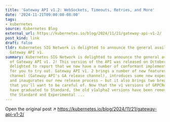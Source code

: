 ```yaml
---
title: 'Gateway API v1.2: WebSockets, Timeouts, Retries, and More'
date: '2024-11-21T09:00:00-08:00'
tags:
- kubernetes
source: Kubernetes Blog
external_url: https://kubernetes.io/blog/2024/11/21/gateway-api-v1-2/
post_kind: link
draft: false
tldr: Kubernetes SIG Network is delighted to announce the general availability of
  Gateway API v1.
summary: Kubernetes SIG Network is delighted to announce the general availability
  of Gateway API v1. 2! This version of the API was released on October 3, and we're
  delighted to report that we now have a number of conformant implementations of it
  for you to try out. Gateway API v1. 2 brings a number of new features to the Standard
  channel (Gateway API's GA release channel), introduces some new experimental features,
  and inaugurates our new release process — but it also brings two breaking changes
  that you'll want to be careful of. Now that the v1 versions of GRPCRoute and ReferenceGrant
  have graduated to Standard, the old v1alpha2 versions have been removed from both
  the Standard and Experimental ...
---
```

Open the original post ↗ https://kubernetes.io/blog/2024/11/21/gateway-api-v1-2/

